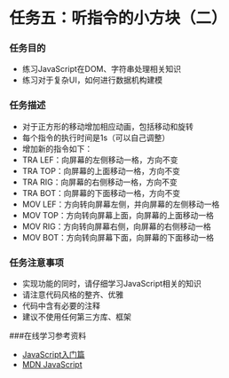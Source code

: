 # 任务五：听指令的小方块（二）
### 任务目的
* 练习JavaScript在DOM、字符串处理相关知识
* 练习对于复杂UI，如何进行数据机构建模


### 任务描述
* 对于正方形的移动增加相应动画，包括移动和旋转
* 每个指令的执行时间是1s（可以自己调整）
* 增加新的指令如下：
 * TRA LEF：向屏幕的左侧移动一格，方向不变
 * TRA TOP：向屏幕的上面移动一格，方向不变
 * TRA RIG：向屏幕的右侧移动一格，方向不变
 * TRA BOT：向屏幕的下面移动一格，方向不变
 * MOV LEF：方向转向屏幕左侧，并向屏幕的左侧移动一格
 * MOV TOP：方向转向屏幕上面，向屏幕的上面移动一格
 * MOV RIG：方向转向屏幕右侧，向屏幕的右侧移动一格
 * MOV BOT：方向转向屏幕下面，向屏幕的下面移动一格

### 任务注意事项

* 实现功能的同时，请仔细学习JavaScript相关的知识
* 请注意代码风格的整齐、优雅
* 代码中含有必要的注释
* 建议不使用任何第三方库、框架

###在线学习参考资料

* [JavaScript入门篇](http://www.imooc.com/view/36)
* [MDN JavaScript](https://developer.mozilla.org/zh-CN/docs/Web/JavaScript)
